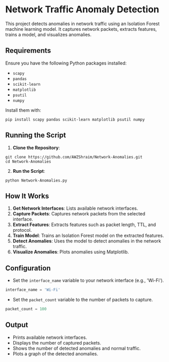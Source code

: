 
# Network Traffic Anomaly Detection

This project detects anomalies in network traffic using an Isolation Forest machine learning model. It captures network packets, extracts features, trains a model, and visualizes anomalies.

## Requirements

Ensure you have the following Python packages installed:

- `scapy`
- `pandas`
- `scikit-learn`
- `matplotlib`
- `psutil`
- `numpy`

Install them with:

```
pip install scapy pandas scikit-learn matplotlib psutil numpy
```

## Running the Script

1. **Clone the Repository**:

```
git clone https://github.com/AWZShraim/Network-Anomalies.git
cd Network-Anomalies
```

2. **Run the Script**:

```
python Network-Anomalies.py
```

## How It Works

1. **Get Network Interfaces**: Lists available network interfaces.
2. **Capture Packets**: Captures network packets from the selected interface.
3. **Extract Features**: Extracts features such as packet length, TTL, and protocol.
4. **Train Model**: Trains an Isolation Forest model on the extracted features.
5. **Detect Anomalies**: Uses the model to detect anomalies in the network traffic.
6. **Visualize Anomalies**: Plots anomalies using Matplotlib.

## Configuration

- Set the `interface_name` variable to your network interface (e.g., 'Wi-Fi').

```python
interface_name = 'Wi-Fi'
```

- Set the `packet_count` variable to the number of packets to capture.

```python
packet_count = 100
```

## Output

- Prints available network interfaces.
- Displays the number of captured packets.
- Shows the number of detected anomalies and normal traffic.
- Plots a graph of the detected anomalies.
